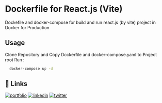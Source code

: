 
# Dockerfile for React.js (Vite)

Dockefile and docker-compose for build and run react.js (by vite) project in Docker for Production 

## Usage

Clone Repository and Copy Dockerfile and docker-compose.yaml to Project root Run :
```bash
  docker-compose up -d
```


## 🔗 Links
[![portfolio](https://img.shields.io/badge/my_portfolio-000?style=for-the-badge&logo=ko-fi&logoColor=white)](https://vahidrezazadeh.github.io/)
[![linkedin](https://img.shields.io/badge/linkedin-0A66C2?style=for-the-badge&logo=linkedin&logoColor=white)](https://www.linkedin.com/in/vahidrezazadeh/)
[![twitter](https://img.shields.io/badge/twitter-1DA1F2?style=for-the-badge&logo=twitter&logoColor=white)](https://twitter.com/vahdirezazadeh5)

